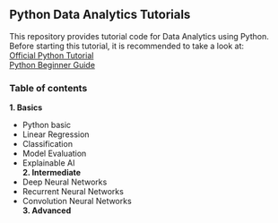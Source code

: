 
## Python Data Analytics Tutorials

This repository provides tutorial code for Data Analytics using Python. Before starting this tutorial, it is recommended to take a look at:  
[Official Python Tutorial](https://docs.python.org/3/tutorial/)  
[Python Beginner Guide](https://wiki.python.org/moin/BeginnersGuide)

### Table of contents
**1. Basics**
- Python basic
- Linear Regression
- Classification
- Model Evaluation
- Explainable AI  
**2. Intermediate**
- Deep Neural Networks
- Recurrent Neural Networks
- Convolution Neural Networks  
**3. Advanced**
